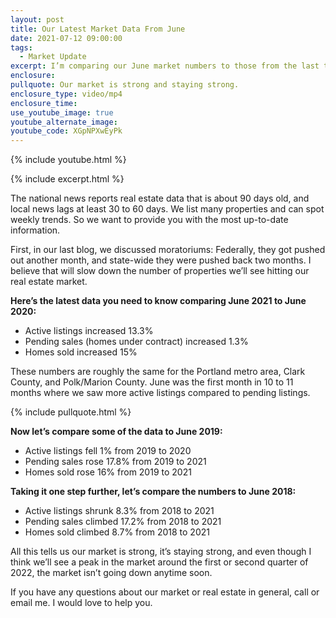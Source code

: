 ```yaml
---
layout: post
title: Our Latest Market Data From June
date: 2021-07-12 09:00:00
tags:
  - Market Update
excerpt: I’m comparing our June market numbers to those from the last three years.
enclosure:
pullquote: Our market is strong and staying strong.
enclosure_type: video/mp4
enclosure_time:
use_youtube_image: true
youtube_alternate_image:
youtube_code: XGpNPXwEyPk
---
```

{% include youtube.html %}

{% include excerpt.html %}

The national news reports real estate data that is about 90 days old, and local news lags at least 30 to 60 days. We list many properties and can spot weekly trends. So we want to provide you with the most up-to-date information.&nbsp;

First, in our last blog, we discussed moratoriums: Federally, they got pushed out another month, and state-wide they were pushed back two months. I believe that will slow down the number of properties we’ll see hitting our real estate market.&nbsp;

**Here’s the latest data you need to know comparing June 2021 to June 2020:**

* Active listings increased 13.3%
* Pending sales (homes under contract) increased 1.3%
* Homes sold increased 15%

These numbers are roughly the same for the Portland metro area, Clark County, and Polk/Marion County. June was the first month in 10 to 11 months where we saw more active listings compared to pending listings.

{% include pullquote.html %}

**Now let’s compare some of the data to June 2019:**

* Active listings fell 1% from 2019 to 2020
* Pending sales rose 17.8% from 2019 to 2021
* Homes sold rose 16% from 2019 to 2021

**Taking it one step further, let’s compare the numbers to June 2018:**

* Active listings shrunk 8.3% from 2018 to 2021
* Pending sales climbed 17.2% from 2018 to 2021
* Homes sold climbed 8.7% from 2018 to 2021

All this tells us our market is strong, it’s staying strong, and even though I think we’ll see a peak in the market around the first or second quarter of 2022, the market isn’t going down anytime soon.

If you have any questions about our market or real estate in general, call or email me. I would love to help you.
